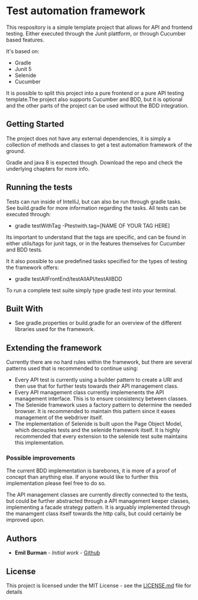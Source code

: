 # Test automation framework
This respository is a simple template project that allows for API and frontend testing. Either executed through the Junit plattform, or through Cucumber based features.

It's based on:
 - Gradle 
 - Junit 5 
 - Selenide
 - Cucumber
  
It is possible to split this project into a pure frontend or a pure API testing template.The project also supports Cucumber and BDD, but it is optional and the other parts of the project can be used without the BDD integration.

## Getting Started
The project does not have any external dependencies, it is simply a collection of methods and classes to get a test automation framework of the ground. 

Gradle and java 8 is expected though. Download the repo and check the underlying chapters for more info.

## Running the tests

Tests can run inside of IntelliJ, but can also be run through gradle tasks. See build.gradle for more information regarding the tasks.
All tests can be executed through:
- gradle testWithTag -Ptestwith.tag=[NAME OF YOUR TAG HERE]

Its important to understand that the tags are specific, and can be found in either utils/tags for junit tags, or in the features themselves for Cucumber and BDD tests.

It it also possible to use predefined tasks specified for the types of testing the framework offers:
- gradle testAllFrontEnd/testAllAPI/testAllBDD

To run a complete test suite simply type gradle test into your terminal.

## Built With

* See gradle.properties or build.gradle for an overview of the different libraries used for the framework.

## Extending the framework
Currently there are no hard rules within the framework, but there are several patterns used that is recommended to continue using:
- Every API test is currently using a builder pattern to create a URI and then use that for further tests towards their API management class.
- Every API management class currently implemenents the API management interface. This is to ensure consistency between classes.
- The Selenide framework uses a factory pattern to determine the needed browser. It is recommended to maintain this pattern since it eases management of the webdriver itself.
- The implementation of Selenide is built upon the Page Object Model, which decouples tests and the selenide framework itself. It is highly recommended that every extension to the selenide test suite maintains this implementation.

### Possible improvements
The current BDD implementation is barebones, it is more of a proof of concept than anything else. If anyone would like to further this implementation please feel free to do so. 

The API management classes are currently directly connected to the tests, but could be further abstracted through a API management keeper classes, implementing a facade strategy pattern. It is arguably implemented through the manamgent class itself towards the http calls, but could certainly be improved upon.

## Authors

* **Emil Burman** - *Initial work* - [Github](https://github.com/EmilBurman)

## License

This project is licensed under the MIT License - see the [LICENSE.md](LICENSE.md) file for details
